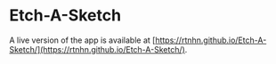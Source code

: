 # Etch-A-Sketch

A live version of the app is available at [https://rtnhn.github.io/Etch-A-Sketch/](https://rtnhn.github.io/Etch-A-Sketch/).
